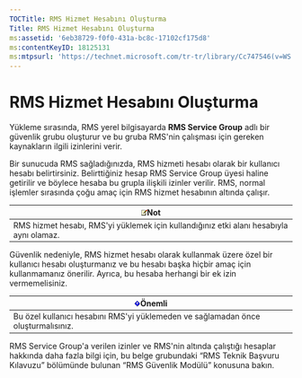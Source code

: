 ```yaml
---
TOCTitle: RMS Hizmet Hesabını Oluşturma
Title: RMS Hizmet Hesabını Oluşturma
ms:assetid: '6eb38729-f0f0-431a-bc8c-17102cf175d8'
ms:contentKeyID: 18125131
ms:mtpsurl: 'https://technet.microsoft.com/tr-tr/library/Cc747546(v=WS.10)'
---
```


RMS Hizmet Hesabını Oluşturma
=============================

Yükleme sırasında, RMS yerel bilgisayarda **RMS Service Group** adlı bir güvenlik grubu oluşturur ve bu gruba RMS'nin çalışması için gereken kaynakların ilgili izinlerini verir.

Bir sunucuda RMS sağladığınızda, RMS hizmeti hesabı olarak bir kullanıcı hesabı belirtirsiniz. Belirttiğiniz hesap RMS Service Group üyesi haline getirilir ve böylece hesaba bu grupla ilişkili izinler verilir. RMS, normal işlemler sırasında çoğu amaç için RMS hizmet hesabının altında çalışır.

| ![](images/Cc747546.note(WS.10).gif)Not                    |
|-----------------------------------------------------------------------------------------|
| RMS hizmet hesabı, RMS'yi yüklemek için kullandığınız etki alanı hesabıyla aynı olamaz. |

Güvenlik nedeniyle, RMS hizmet hesabı olarak kullanmak üzere özel bir kullanıcı hesabı oluşturmanız ve bu hesabı başka hiçbir amaç için kullanmamanız önerilir. Ayrıca, bu hesaba herhangi bir ek izin vermemelisiniz.

| ![](images/Cc747546.Important(WS.10).gif)Önemli      |
|-----------------------------------------------------------------------------------|
| Bu özel kullanıcı hesabını RMS'yi yüklemeden ve sağlamadan önce oluşturmalısınız. |

RMS Service Group'a verilen izinler ve RMS'nin altında çalıştığı hesaplar hakkında daha fazla bilgi için, bu belge grubundaki “RMS Teknik Başvuru Kılavuzu” bölümünde bulunan “RMS Güvenlik Modülü” konusuna bakın.
